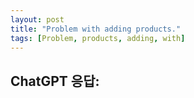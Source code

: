 ```yaml
---
layout: post
title: "Problem with adding products."
tags: [Problem, products, adding, with]
---
```


## ChatGPT 응답:
> 

